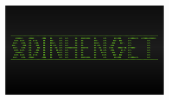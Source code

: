 ![Markdown Logo](https://raw.githubusercontent.com/OdinhengeT/OdinhengeT/master/OdinhengeT_Logo_Large.png)
